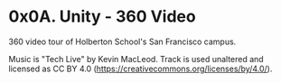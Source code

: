 # 0x0A. Unity - 360 Video

360 video tour of Holberton School's San Francisco campus.

Music is "Tech Live" by Kevin MacLeod. Track is used unaltered and licensed as CC BY 4.0 (https://creativecommons.org/licenses/by/4.0/).